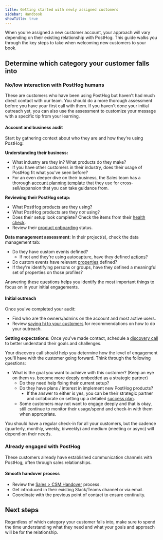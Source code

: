 ```yaml
---
title: Getting started with newly assigned customers
sidebar: Handbook
showTitle: true
---
```



When you're assigned a new customer account, your approach will vary depending on their existing relationship with PostHog. This guide walks you through the key steps to take when welcoming new customers to your book.

## Determine which category your customer falls into

### No/low interaction with PostHog humans

These are customers who have been using PostHog but haven't had much direct contact with our team. You should do a more thorough assessment before you have your first call with them. If you haven't done your initial outreach yet, you can also use the assessment to customize your message with a specific tip from your learning. 

#### Account and business audit

Start by gathering context about who they are and how they're using PostHog:

**Understanding their business:**
- What industry are they in? What products do they make?
- If you have other customers in their industry, does their usage of PostHog fit what you've seen before?
- For an even deeper dive on their business, the Sales team has a thorough [account planning template](/handbook/growth/sales/account-planning) that they use for cross-sell/expansion that you can take guidance from.

**Reviewing their PostHog setup:**
- What PostHog products are they using?
- What PostHog products are they *not* using?
- Does their setup look complete? Check the items from their [health check](https://posthog.com/handbook/cs-and-onboarding/health-tracking).
- Review their [product onboarding](https://posthog.com/handbook/growth/sales/account-allocation#product-onboarding) status.

**Data management assessment:**
In their project(s), check the data management tab:
- Do they have custom events defined?
  - If not and they're using autocapture, have they defined [actions](/docs/data/actions)?
- Do custom events have relevant [properties](/docs/getting-started/send-events#sending-custom-properties-on-an-event) defined?
- If they're identifying persons or groups, have they defined a meaningful set of properties on those profiles?

Answering these questions helps you identify the most important things to focus on in your initial engagements.

#### Initial outreach

Once you've completed your audit:

- Find who are the owners/admins on the account and most active users.
- Review [saying hi to your customers](/handbook/cs-and-onboarding/saying-hi-to-your-customers) for recommendations on how to do your outreach.

**Setting expectations:**
Once you've made contact, schedule a [discovery call](/handbook/cs-and-onboarding/getting-to-know-your-customers#discovery-call) to better understand their goals and challenges.

Your discovery call should help you determine how the level of engagement you'll have with the customer going forward. Think through the following questions:
- What is the goal you want to achieve with this customer? (Keep an eye on them vs. become more deeply embedded as a strategic partner)
  - Do they need help fixing their current setup?
  - Do they have plans / interest in implement new PostHog products?
    - If the answer to either is yes, you can be their strategic partner and collaborate on setting up a detailed [success plan](/handbook/cs-and-onboarding/onboarding-success-plan).
  - Some customers may not want to engage deeply and that is okay, still continue to monitor their usage/spend and check-in with them when appropriate. 

You should have a regular check-in for all your customers, but the cadence (quarterly, monthly, weekly, biweekly) and medium (meeting or async) will depend on their needs.

### Already engaged with PostHog 

These customers already have established communication channels with PostHog, often through sales relationships.

#### Smooth handover process

- Review the [Sales > CSM Handover](/handbook/growth/sales/account-allocation#handing-over-customers) process.
- Get introduced in their existing Slack/Teams channel or via email.
- Coordinate with the previous point of contact to ensure continuity.

## Next steps

Regardless of which category your customer falls into, make sure to spend the time understanding what they need and what your goals and approach will be for the relationship.
